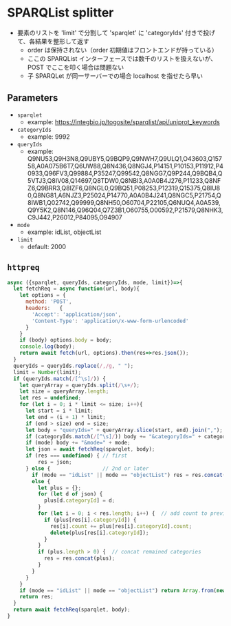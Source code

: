 # SPARQList splitter

* 要素のリストを 'limit' で分割して 'sparqlet' に 'categoryIds' 付きで投げて、各結果を整形して返す
  * order は保持されない（order 初期値はフロントエンドが持っている）
  * ここの SPARQList インターフェースでは数千のリストを扱えないが、POST でここを叩く場合は問題ない
  * 子 SPARQLet が同一サーバーでの場合 localhost を指せたら早い

## Parameters

* `sparqlet`
  * example: https://integbio.jp/togosite/sparqlist/api/uniprot_keywords
* `categoryIds`
  * example: 9992
* `queryIds`
  * example: Q9NU53,Q9H3N8,Q9UBY5,Q9BQP9,Q9NWH7,Q9ULQ1,O43603,Q15758,A0A075B6T7,Q6UW88,Q8N436,Q8NGJ4,P14151,P10153,P11912,P40933,Q96FV3,Q99884,P35247,Q99542,Q8NGG7,Q9P244,Q9BQB4,Q5VTJ3,Q8IV08,Q14697,Q8TDW0,Q8NBI3,A0A0B4J276,P11233,Q8NFZ6,Q9BRR3,Q8IZF6,Q8NGL0,Q9BQ51,P08253,P12319,Q15375,Q8IU80,Q8NG81,A6NJZ3,P25024,P14770,A0A0B4J241,Q8NGC5,P21754,Q8IWB1,Q02742,Q99999,Q8NH50,O60704,P22105,Q6NUQ4,A0A539,Q9Y5K2,Q8N146,Q96Q04,Q7Z3B1,O60755,O00592,P21579,Q8NHK3,C9J442,P26012,P84095,O94907
* `mode`
  * example: idList, objectList
* `limit`
  * default: 2000

## `httpreq`

```javascript
async ({sparqlet, queryIds, categoryIds, mode, limit})=>{
  let fetchReq = async function(url, body){
    let options = {
      method: 'POST',
      headers:	 {
        'Accept': 'application/json',
        'Content-Type': 'application/x-www-form-urlencoded'
      }
    }
    if (body) options.body = body;
    console.log(body);
    return await fetch(url, options).then(res=>res.json());
  }
  queryIds = queryIds.replace(/,/g, " ");
  limit = Number(limit);
  if (queryIds.match(/[^\s]/)) {
    let queryArray = queryIds.split(/\s+/);
    let size = queryArray.length;
    let res = undefined;
    for (let i = 0; i * limit <= size; i++){
      let start = i * limit;
      let end = (i + 1) * limit;
      if (end > size) end = size;
      let body = "queryIds=" + queryArray.slice(start, end).join(",");
      if (categoryIds.match(/[^\s]/)) body += "&categoryIds=" + categoryIds;
      if (mode) body += "&mode=" + mode;
      let json = await fetchReq(sparqlet, body);
      if (res === undefined) { // first
          res = json;
      } else {                 // 2nd or later
        if (mode == "idList" || mode == "objectList") res = res.concat(json);
        else {
          let plus = {};
          for (let d of json) {
            plus[d.categoryId] = d;
          }
          for (let i = 0; i < res.length; i++) {  // add count to previous result
            if (plus[res[i].categoryId]) {
              res[i].count += plus[res[i].categoryId].count;
              delete(plus[res[i].categoryId]);
            }
          }
          if (plus.length > 0) {  // concat remained categories
            res = res.concat(plus);
          }
        }
      }
    }
    if (mode == "idList" || mode == "objectList") return Array.from(new Set(res)); // unique
    return res;
  }
  return await fetchReq(sparqlet, body);
}
```
